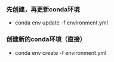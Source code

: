 ### 先创建，再更新conda环境
- conda env update -f environment.yml

### 创建新的conda环境（直接）
- conda env create -f environment.yml

